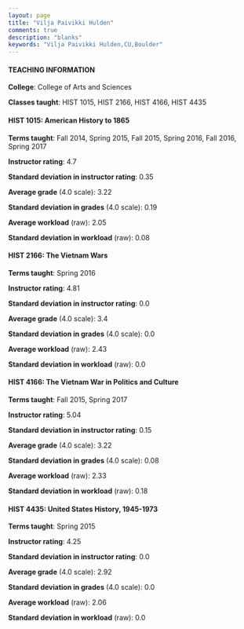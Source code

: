 ```yaml
---
layout: page
title: "Vilja Paivikki Hulden" 
comments: true
description: "blanks"
keywords: "Vilja Paivikki Hulden,CU,Boulder"
---
```

<head>
<script src="https://ajax.googleapis.com/ajax/libs/jquery/2.1.3/jquery.min.js"></script>
<script src="https://dl.dropboxusercontent.com/s/pc42nxpaw1ea4o9/highcharts.js?dl=0"></script>
<!-- <script src="../assets/js/highcharts.js"></script> -->
<style type="text/css">@font-face {
	font-family: "Bebas Neue";
	src: url(https://www.filehosting.org/file/details/544349/BebasNeue Regular.otf) format("opentype");
	}
	h1.Bebas { 
		font-family: "Bebas Neue", Verdana, Tahoma;
	}
</style>
</head>
	   
#### TEACHING INFORMATION

**College**: College of Arts and Sciences

**Classes taught**: HIST 1015, HIST 2166, HIST 4166, HIST 4435

#### HIST 1015: American History to 1865

**Terms taught**: Fall 2014, Spring 2015, Fall 2015, Spring 2016, Fall 2016, Spring 2017

**Instructor rating**: 4.7

**Standard deviation in instructor rating**: 0.35

**Average grade** (4.0 scale): 3.22

**Standard deviation in grades** (4.0 scale): 0.19

**Average workload** (raw): 2.05

**Standard deviation in workload** (raw): 0.08

#### HIST 2166: The Vietnam Wars

**Terms taught**: Spring 2016

**Instructor rating**: 4.81

**Standard deviation in instructor rating**: 0.0

**Average grade** (4.0 scale): 3.4

**Standard deviation in grades** (4.0 scale): 0.0

**Average workload** (raw): 2.43

**Standard deviation in workload** (raw): 0.0

#### HIST 4166: The Vietnam War in Politics and Culture

**Terms taught**: Fall 2015, Spring 2017

**Instructor rating**: 5.04

**Standard deviation in instructor rating**: 0.15

**Average grade** (4.0 scale): 3.22

**Standard deviation in grades** (4.0 scale): 0.08

**Average workload** (raw): 2.33

**Standard deviation in workload** (raw): 0.18

#### HIST 4435: United States History, 1945-1973

**Terms taught**: Spring 2015

**Instructor rating**: 4.25

**Standard deviation in instructor rating**: 0.0

**Average grade** (4.0 scale): 2.92

**Standard deviation in grades** (4.0 scale): 0.0

**Average workload** (raw): 2.06

**Standard deviation in workload** (raw): 0.0

